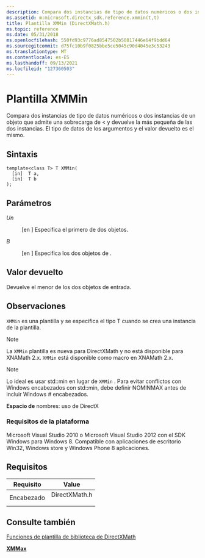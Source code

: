 ```yaml
---
description: Compara dos instancias de tipo de datos numéricos o dos instancias de un objeto que admite una sobrecarga de < y devuelve la más pequeña de las dos instancias. El tipo de datos de los argumentos y el valor devuelto es el mismo.
ms.assetid: m:microsoft.directx_sdk.reference.xmmin(t,t)
title: Plantilla XMMin (DirectXMath.h)
ms.topic: reference
ms.date: 05/31/2018
ms.openlocfilehash: 550fd93c9776ad8547502b50817446e64f9bdd64
ms.sourcegitcommit: d75fc10b9f0825bbe5ce5045c90d4045e3c53243
ms.translationtype: MT
ms.contentlocale: es-ES
ms.lasthandoff: 09/13/2021
ms.locfileid: "127360503"
---
```

# <a name="xmmin-template"></a>Plantilla XMMin

Compara dos instancias de tipo de datos numéricos o dos instancias de un objeto que admite una sobrecarga de < y devuelve la más pequeña de las dos instancias. El tipo de datos de los argumentos y el valor devuelto es el mismo.

## <a name="syntax"></a>Sintaxis

``` syntax
template<class T> T XMMin(
  [in]  T a,
  [in]  T b
);
```

## <a name="parameters"></a>Parámetros

<dl> <dt>

<span id="a"></span><span id="A"></span>*Un*
</dt> <dd>

\[en \] Especifica el primero de dos objetos.

</dd> <dt>

<span id="b"></span><span id="B"></span>*B*
</dt> <dd>

\[en \] Especifica los dos objetos de .

</dd> </dl>

## <a name="return-value"></a>Valor devuelto

Devuelve el menor de los dos objetos de entrada.

## <a name="remarks"></a>Observaciones

`XMMin` es una plantilla y se especifica el tipo T cuando se crea una instancia de la plantilla.

> [!Note]  
> La `XMMin` plantilla es nueva para DirectXMath y no está disponible para XNAMath 2.x. `XMMin` está disponible como macro en XNAMath 2.x.

 

> [!Note]  
> Lo ideal es usar std::min en lugar de `XMMin` . Para evitar conflictos con Windows encabezados con std::min, debe definir NOMINMAX antes de incluir Windows \# encabezados.

 

**Espacio de** nombres: uso de DirectX

### <a name="platform-requirements"></a>Requisitos de la plataforma

Microsoft Visual Studio 2010 o Microsoft Visual Studio 2012 con el SDK Windows para Windows 8. Compatible con aplicaciones de escritorio Win32, Windows store y Windows Phone 8 aplicaciones.

## <a name="requirements"></a>Requisitos



| Requisito | Value |
|-------------------|------------------------------------------------------------------------------------------|
| Encabezado<br/> | <dl> <dt>DirectXMath.h</dt> </dl> |



## <a name="see-also"></a>Consulte también

<dl> <dt>

[Funciones de plantilla de biblioteca de DirectXMath](ovw-xnamath-templates.md)
</dt> <dt>

[**XMMax**](xmmax-template.md)
</dt> </dl>

 

 




